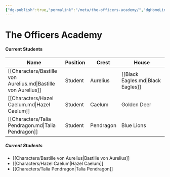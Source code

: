 ```yaml
---
{"dg-publish":true,"permalink":"/meta/the-officers-academy/","dgHomeLink":false,"dgPassFrontmatter":false}
---
```



# The Officers Academy




#### Current Students
| Name                                                           | Position | Crest     | House                             |
| -------------------------------------------------------------- | -------- | --------- | --------------------------------- |
| [[Characters/Bastille von Aurelius.md\|Bastille von Aurelius]] | Student  | Aurelius  | [[Black Eagles.md\|Black Eagles]] |
| [[Characters/Hazel Caelum.md\|Hazel Caelum]]                   | Student  | Caelum    | Golden Deer                       |
| [[Characters/Talia Pendragon.md\|Talia Pendragon]]             | Student  | Pendragon | Blue Lions                        |

##### Current Students
- [[Characters/Bastille von Aurelius|Bastille von Aurelius]]
- [[Characters/Hazel Caelum|Hazel Caelum]]
- [[Characters/Talia Pendragon|Talia Pendragon]]


